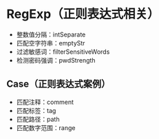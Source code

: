 # RegExp（正则表达式相关）
- 整数值分隔：intSeparate
- 匹配空字符串：emptyStr
- 过滤敏感词：filterSensitiveWords
- 检测密码强调：pwdStrength

## Case（正则表达式案例）
- 匹配注释：comment
- 匹配标签：tag
- 匹配路径：path
- 匹配数字范围：range
